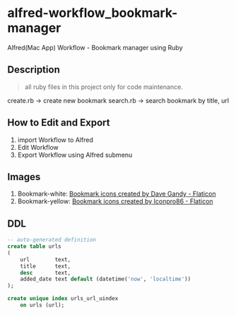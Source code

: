# alfred-workflow_bookmark-manager
Alfred(Mac App) Workflow - Bookmark manager using Ruby

## Description

> all ruby files in this project only for code maintenance.

create.rb -> create new bookmark
search.rb -> search bookmark by title, url

## How to Edit and Export
1. import Workflow to Alfred
2. Edit Workflow
3. Export Workflow using Alfred submenu

## Images
1. Bookmark-white: [Bookmark icons created by Dave Gandy - Flaticon](https://www.flaticon.com/free-icons/bookmark)
2. Bookmark-yellow: [Bookmark icons created by Iconpro86 - Flaticon](https://www.flaticon.com/free-icons/bookmark)

## DDL
```sql
-- auto-generated definition
create table urls
(
    url        text,
    title      text,
    desc       text,
    added_date text default (datetime('now', 'localtime'))
);

create unique index urls_url_uindex
    on urls (url);
```